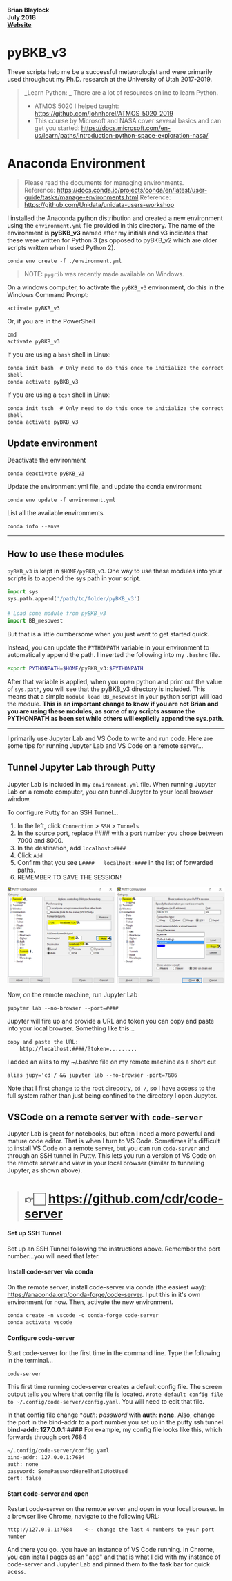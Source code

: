 __Brian Blaylock__  
__July 2018__  
__[Website](http://home.chpc.utah.edu/~u0553130/Brian_Blaylock/home.html)__

# pyBKB_v3
These scripts help me be a successful meteorologist and were primarily used throughout my Ph.D. research at the University of Utah 2017-2019. 

> _Learn Python: _
> There are a lot of resources online to learn Python. 
> - ATMOS 5020 I helped taught: https://github.com/johnhorel/ATMOS_5020_2019
> - This course by Microsoft and NASA cover several basics and can get you started: https://docs.microsoft.com/en-us/learn/paths/introduction-python-space-exploration-nasa/


# Anaconda Environment
> Please read the documents for managing environments.  
> Reference: https://docs.conda.io/projects/conda/en/latest/user-guide/tasks/manage-environments.html
> Reference: https://github.com/Unidata/unidata-users-workshop  

I installed the Anaconda python distribution and created a new environment using the `environment.yml` file provided in this directory. The name of the environment is **pyBKB_v3** named after my initials and v3 indicates that these were written for Python 3 (as opposed to pyBKB_v2 which are older scripts written when I used Python 2).

    conda env create -f ./environment.yml

> NOTE: `pygrib` was recently made available on Windows.

On a windows computer, to activate the `pyBKB_v3` environment, do this in the Windows Command Prompt:

    activate pyBKB_v3

Or, if you are in the PowerShell

    cmd
    activate pyBKB_v3

If you are using a `bash` shell in Linux:

    conda init bash  # Only need to do this once to initialize the correct shell
    conda activate pyBKB_v3

If you are using a `tcsh` shell in Linux:

    conda init tsch  # Only need to do this once to initialize the correct shell
    conda activate pyBKB_v3



## Update environment
Deactivate the environment

    conda deactivate pyBKB_v3

Update the environment.yml file, and update the conda environment

    conda env update -f environment.yml

List all the available environments

    conda info --envs

---
## How to use these modules
`pyBKB_v3` is kept in `$HOME/pyBKB_v3`. One way to use these modules into your scripts is to append the sys path in your script.

```python
import sys
sys.path.append('/path/to/folder/pyBKB_v3')

# Load some module from pyBKB_v3
import BB_mesowest
```

But that is a little cumbersome when you just want to get started quick.

Instead, you can update the `PYTHONPATH` variable in your environment to automatically append the path. I inserted the following into my `.bashrc` file.

```bash
export PYTHONPATH=$HOME/pyBKB_v3:$PYTHONPATH
```

After that variable is applied, when you open python and print out the value of `sys.path`, you will see that the pyBKB_v3 directory is included. This means that a simple ```module load BB_mesowest``` in your python script will load the module. **This is an important change to know if you are not Brian and you are using these modules, as some of my scripts assume the PYTHONPATH as been set while others will explicily append the sys.path.**

---

I primarily use Jupyter Lab and VS Code to write and run code. Here are some tips for running Jupyter Lab and VS Code on a remote server...

## Tunnel Jupyter Lab through Putty
Jupyter Lab is included in my `environment.yml` file. When running Jupyter Lab on a remote computer, you can tunnel Jupyter to your local browser window.

To configure Putty for an SSH Tunnel...

1. In the left, click `Connection` > `SSH` > `Tunnels`
2. In the source port, replace #### with a port number you chose between 7000 and 8000.
3. In the destination, add `localhost:####`
4. Click `Add`
5. Confirm that you see `L####   localhost:####` in the list of forwarded paths.
6. REMEMBER TO SAVE THE SESSION!

![](./images/putty_config_tunnel.png)

Now, on the remote machine, run Jupyter Lab

    jupyter lab --no-browser --port=####

Jupyter will fire up and provide a URL and token you can copy and paste into your local browser. Something like this...

    copy and paste the URL:
        http://localhost:####/?token=.........

I added an alias to my ~/.bashrc file on my remote machine as a short cut

    alias jupy='cd / && jupyter lab --no-browser -port=7686

Note that I first change to the root direcotry, `cd /`, so I have access to the full system rather than just being confined to the directory I open Jupyter.

## VSCode on a remote server with `code-server`
Jupyter Lab is great for notebooks, but often I need a more powerful and mature code editor. That is when I turn to VS Code. Sometimes it's difficult to install VS Code on a remote server, but you can run `code-server` and through an SSH tunnel in Putty. This lets you run a version of VS Code on the remote server and view in your local browser (similar to tunneling Jupyter, as shown above).

> # 👉🏻 https://github.com/cdr/code-server

#### Set up SSH Tunnel
Set up an SSH Tunnel following the instructions above. Remember the port number...you will need that later.

#### Install code-server via conda
On the remote server, install code-server via conda (the easiest way): https://anaconda.org/conda-forge/code-server. I put this in it's own environment for now. Then, activate the new environment.
    
    conda create -n vscode -c conda-forge code-server
    conda activate vscode

#### Configure code-server
Start code-server for the first time in the command line. Type the following in the terminal...
    
    code-server

This first time running code-server creates a default config file. The screen output tells you where that config file is located. `Wrote default config file to ~/.config/code-server/config.yaml`. You will need to edit that file. 

In that config file change **auth: password* with **auth: none**.  Also, change the port in the bind-addr to a port number you set up in the putty ssh tunnel. **bind-addr: 127.0.0.1:####** For example, my config file looks like this, which forwards through port 7684
    
    ~/.config/code-server/config.yaml
    bind-addr: 127.0.0.1:7684
    auth: none
    password: SomePasswordHereThatIsNotUsed
    cert: false

#### Start code-server and open
Restart code-server on the remote server and open in your local browser. In a browser like Chrome, navigate to the following URL:

    http://127.0.0.1:7684    <-- change the last 4 numbers to your port number

And there you go...you have an instance of VS Code running. In Chrome, you can install pages as an "app" and that is what I did with my instance of code-server and Jupyter Lab and pinned them to the task bar for quick acess.
